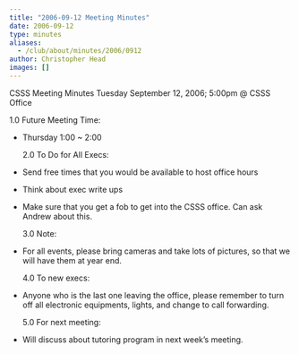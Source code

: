 ```yaml
---
title: "2006-09-12 Meeting Minutes"
date: 2006-09-12
type: minutes
aliases:
  - /club/about/minutes/2006/0912
author: Christopher Head
images: []
---
```


CSSS Meeting Minutes
Tuesday September 12, 2006; 5:00pm @ CSSS Office

1.0 Future Meeting Time:

- Thursday 1:00 ~ 2:00

  2.0 To Do for All Execs:

- Send free times that you would be available to host office hours
- Think about exec write ups
- Make sure that you get a fob to get into the CSSS office. Can ask Andrew about this.

  3.0 Note:

- For all events, please bring cameras and take lots of pictures, so that we will have them at year end.

  4.0 To new execs:

- Anyone who is the last one leaving the office, please remember to turn off all electronic equipments, lights, and change to call forwarding.

  5.0 For next meeting:

- Will discuss about tutoring program in next week’s meeting.
